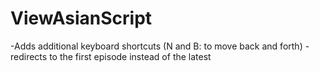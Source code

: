 # ViewAsianScript

-Adds additional keyboard shortcuts (N and B: to move back and forth)
-redirects to the first episode instead of the latest

